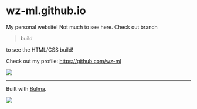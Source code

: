 # wz-ml.github.io
My personal website! Not much to see here. Check out branch 
>build 

to see the HTML/CSS build!

Check out my profile:
https://github.com/wz-ml


<img src="https://github-readme-stats.vercel.app/api?username=wz-ml">









--------
Built with [Bulma](https://bulma.io).

![](https://bulma.io/images/bulma-logo.png)
